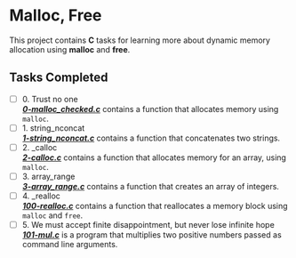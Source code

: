 # Malloc, Free

This project contains __C__ tasks for learning more about dynamic memory allocation using **malloc** and **free**.

## Tasks Completed

+ [ ] 0\. Trust no one<br/>_**[0-malloc_checked.c](0-malloc_checked.c)**_ contains a function that allocates memory using `malloc`.
+ [ ] 1\. string_nconcat<br/>_**[1-string_nconcat.c](1-string_nconcat.c)**_ contains a function that concatenates two strings.
+ [ ] 2\. \_calloc<br/>_**[2-calloc.c](2-calloc.c)**_ contains a function that allocates memory for an array, using `malloc`.
+ [ ] 3\. array_range<br/>_**[3-array_range.c](3-array_range.c)**_ contains a function that creates an array of integers.
+ [ ] 4\. \_realloc<br/>_**[100-realloc.c](100-realloc.c)**_ contains a function that reallocates a memory block using `malloc` and `free`.
+ [ ] 5\. We must accept finite disappointment, but never lose infinite hope<br/>_**[101-mul.c](101-mul.c)**_ is a program that multiplies two positive numbers passed as command line arguments.
